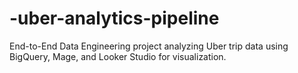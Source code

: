 # -uber-analytics-pipeline
End-to-End Data Engineering project analyzing Uber trip data using BigQuery, Mage, and Looker Studio for visualization.
